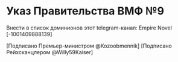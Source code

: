 # Указ Правительства ВМФ №9

Внести в список доминионов этот telegram-канал:
Empire Novel [-1001409888139]

[Подписано Премьер-министром @Kozoobmennik]
[Подписано Рейхсканцлером @Willy59Kaiser]
